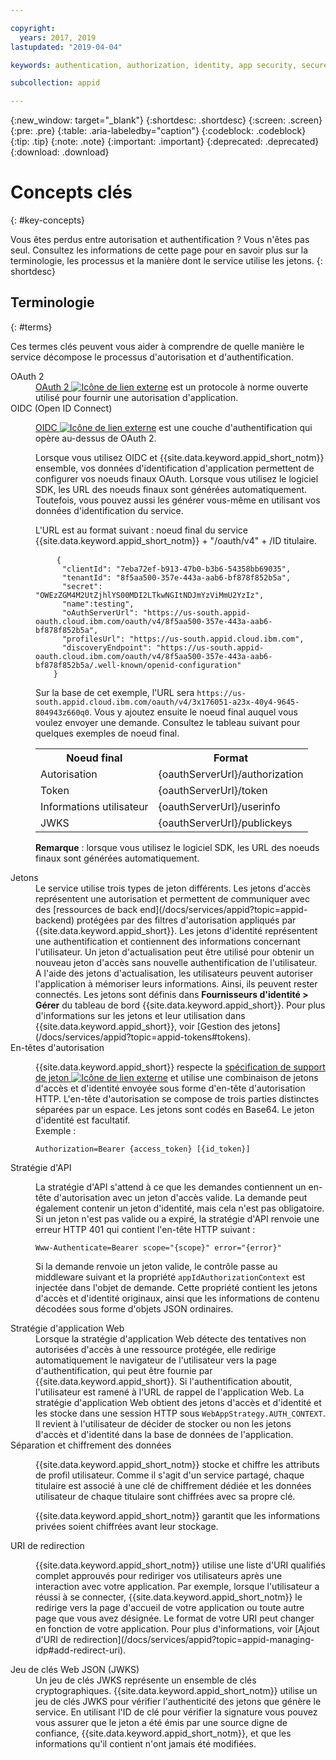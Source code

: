 ```yaml
---

copyright:
  years: 2017, 2019
lastupdated: "2019-04-04"

keywords: authentication, authorization, identity, app security, secure, access, tokens

subcollection: appid

---
```


{:new_window: target="_blank"}
{:shortdesc: .shortdesc}
{:screen: .screen}
{:pre: .pre}
{:table: .aria-labeledby="caption"}
{:codeblock: .codeblock}
{:tip: .tip}
{:note: .note}
{:important: .important}
{:deprecated: .deprecated}
{:download: .download}

# Concepts clés
{: #key-concepts}

Vous êtes perdus entre autorisation et authentification ? Vous n'êtes pas seul. Consultez les informations de cette page pour en savoir plus sur la terminologie, les processus et la manière dont le service utilise les jetons.
{: shortdesc}


## Terminologie
{: #terms}

Ces termes clés peuvent vous aider à comprendre de quelle manière le service décompose le processus d'autorisation et d'authentification.

<dl>
  <dt>OAuth 2</dt>
    <dd><a href="https://tools.ietf.org/html/rfc6749" target="_blank">OAuth 2 <img src="../../icons/launch-glyph.svg" alt="Icône de lien externe"></a> est un protocole à norme ouverte utilisé pour fournir une autorisation d'application.</dd>
  <dt>OIDC (Open ID Connect)</dt>
    <dd><p><a href="http://openid.net/developers/specs/" target="_blank">OIDC <img src="../../icons/launch-glyph.svg" alt="Icône de lien externe"></a> est une couche d'authentification qui opère au-dessus de OAuth 2.</p>
    <p>Lorsque vous utilisez OIDC et {{site.data.keyword.appid_short_notm}} ensemble, vos données d'identification d'application permettent de configurer vos noeuds finaux OAuth. Lorsque vous utilisez le logiciel SDK, les URL des noeuds finaux sont générées automatiquement. Toutefois, vous pouvez aussi les générer vous-même en utilisant vos données d'identification du service.</p> <p>L'URL est au format suivant : noeud final du service {{site.data.keyword.appid_short_notm}} + "/oauth/v4" + /ID titulaire.</p>
    <p><pre class="codeblock">
    <code>{
      "clientId": "7eba72ef-b913-47b0-b3b6-54358bb69035",
      "tenantId": "8f5aa500-357e-443a-aab6-bf878f852b5a",
      "secret": "OWEzZGM4M2UtZjhlYS00MDI2LTkwNGItNDJmYzViMmU2YzIz",
      "name":testing",
      "oAuthServerUrl": "https://us-south.appid-oauth.cloud.ibm.com/oauth/v4/8f5aa500-357e-443a-aab6-bf878f852b5a",
      "profilesUrl": "https://us-south.appid.cloud.ibm.com",
      "discoveryEndpoint": "https://us-south.appid-oauth.cloud.ibm.com/oauth/v4/8f5aa500-357e-443a-aab6-bf878f852b5a/.well-known/openid-configuration"
    }</code></pre></p>
    <p>Sur la base de cet exemple, l'URL sera <code>https://us-south.appid.cloud.ibm.com/oauth/v4/3x176051-a23x-40y4-9645-804943z660q0</code>. Vous y ajoutez ensuite le noeud final auquel vous voulez envoyer une demande. Consultez le tableau suivant pour quelques exemples de noeud final.</p>
    <table>
      <tr>
        <th>Noeud final</th>
        <th>Format</th>
      </tr>
      <tr>
        <td>Autorisation</td>
        <td>{oauthServerUrl}/authorization</td>
      </tr>
      <tr>
        <td>Token</td>
        <td>{oauthServerUrl}/token</td>
      </tr>
      <tr>
        <td>Informations utilisateur</td>
        <td>{oauthServerUrl}/userinfo</td>
      </tr>
      <tr>
        <td>JWKS</td>
        <td>{oauthServerUrl}/publickeys</td>
      </tr>
    </table>
    <p><strong>Remarque</strong> : lorsque vous utilisez le logiciel SDK, les URL des noeuds finaux sont générées automatiquement.</p></dd>
  <dt>Jetons</dt>
    <dd>Le service utilise trois types de jeton différents. Les jetons d'accès représentent une autorisation et permettent de communiquer avec des [ressources de back end](/docs/services/appid?topic=appid-backend) protégées par des filtres d'autorisation appliqués par {{site.data.keyword.appid_short}}. Les jetons d'identité représentent une authentification et contiennent des informations concernant l'utilisateur. Un jeton d'actualisation peut être utilisé pour obtenir un nouveau jeton d'accès sans nouvelle authentification de l'utilisateur. A l'aide des jetons d'actualisation, les utilisateurs peuvent autoriser l'application à mémoriser leurs informations. Ainsi, ils peuvent rester connectés. Les jetons sont définis dans <b>Fournisseurs d'identité > Gérer</b> du tableau de bord {{site.data.keyword.appid_short}}. Pour plus d'informations sur les jetons et leur utilisation dans {{site.data.keyword.appid_short}}, voir [Gestion des jetons](/docs/services/appid?topic=appid-tokens#tokens).
  </dd>
  <dt>En-têtes d'autorisation</dt>
    <dd><p>{{site.data.keyword.appid_short}} respecte la <a href="https://tools.ietf.org/html/rfc6750" target="blank">spécification de support de jeton <img src="../../icons/launch-glyph.svg" alt="Icône de lien externe"></a> et utilise une combinaison de jetons d'accès et d'identité envoyée sous forme d'en-tête d'autorisation HTTP. L'en-tête d'autorisation se compose de trois parties distinctes séparées par un espace. Les jetons sont codés en Base64. Le jeton d'identité est facultatif.</br>
    Exemple :</p>
    <pre><code>Authorization=Bearer {access_token} [{id_token}]</code></pre></dd>
  <dt>Stratégie d'API</dt>
    <dd><p>La stratégie d'API s'attend à ce que les demandes contiennent un en-tête d'autorisation avec un jeton d'accès valide. La demande peut également contenir un jeton d'identité, mais cela n'est pas obligatoire. Si un jeton n'est pas valide ou a expiré, la stratégie d'API renvoie une erreur HTTP 401 qui contient l'en-tête HTTP suivant :</p> <pre><code>Www-Authenticate=Bearer scope="{scope}" error="{error}"</code></pre>
    <p>Si la demande renvoie un jeton valide, le contrôle passe au middleware suivant et la propriété <code>appIdAuthorizationContext</code> est injectée dans l'objet de demande. Cette propriété contient les jetons d'accès et d'identité originaux, ainsi que les informations de contenu décodées sous forme d'objets JSON ordinaires.</dd>
  <dt>Stratégie d'application Web</dt>
    <dd>Lorsque la stratégie d'application Web détecte des tentatives non autorisées d'accès à une ressource protégée, elle redirige automatiquement le navigateur de l'utilisateur vers la page d'authentification, qui peut être fournie par {{site.data.keyword.appid_short}}. Si l'authentification aboutit, l'utilisateur est ramené à l'URL de rappel de l'application Web. La stratégie d'application Web obtient des jetons d'accès et d'identité et les stocke dans une session HTTP sous <code>WebAppStrategy.AUTH_CONTEXT</code>. Il revient à l'utilisateur de décider de stocker ou non les jetons d'accès et d'identité dans la base de données de l'application.</dd>
  <dt>Séparation et chiffrement des données</dt>
    <dd><p>{{site.data.keyword.appid_short_notm}} stocke et chiffre les attributs de profil utilisateur. Comme il s'agit d'un service partagé, chaque titulaire est associé à une clé de chiffrement dédiée et les données utilisateur de chaque titulaire sont chiffrées avec sa propre clé.</p>
    <p>{{site.data.keyword.appid_short_notm}} garantit que les informations privées soient chiffrées avant leur stockage.</p></dd>
  <dt>URI de redirection</dt>
    <dd><p>{{site.data.keyword.appid_short_notm}} utilise une liste d'URI qualifiés complet approuvés pour rediriger vos utilisateurs après une interaction avec votre application. Par exemple, lorsque l'utilisateur a réussi à se connecter, {{site.data.keyword.appid_short_notm}} le redirige vers la page d'accueil de votre application ou toute autre page que vous avez désignée. Le format de votre URI peut changer en fonction de votre application. Pour plus d'informations, voir [Ajout d'URI de redirection](/docs/services/appid?topic=appid-managing-idp#add-redirect-uri).</p></dd>
  <dt>Jeu de clés Web JSON (JWKS)</dt>
    <dd>Un jeu de clés JWKS représente un ensemble de clés cryptographiques. {{site.data.keyword.appid_short_notm}} utilise un jeu de clés JWKS pour vérifier l'authenticité des jetons que génère le service. En utilisant l'ID de clé pour vérifier la signature vous pouvez vous assurer que le jeton a été émis par une source digne de confiance, {{site.data.keyword.appid_short_notm}}, et que les informations qu'il contient n'ont jamais été modifiées.</dd>
</dl>


